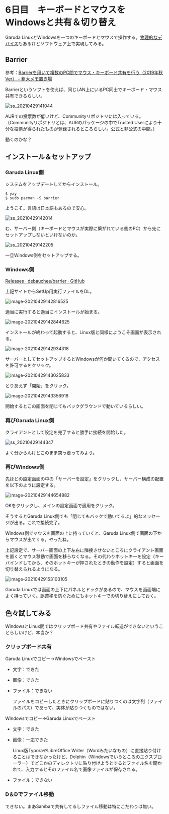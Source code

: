 # 6日目　キーボードとマウスをWindowsと共有＆切り替え

Garuda LinuxとWindowsを一つのキーボードとマウスで操作する。[物理的なデバイス](https://www.amazon.co.jp/UGREEN-PC2%E5%8F%B0%E7%94%A8-%E3%83%8F%E3%83%96%E3%81%AA%E3%81%A9%E3%82%92%E5%88%87%E6%9B%BF-USB%E3%82%B1%E3%83%BC%E3%83%96%E3%83%AB%C3%97%EF%BC%92-%E3%83%91%E3%82%BD%E3%82%B3%E3%83%B32%EF%BC%9AUSB%E6%A9%9F%E5%99%A84/dp/B071NM5GRW/ref=asc_df_B071NM5GRW/?tag=jpgo-22&linkCode=df0&hvadid=342420302561&hvpos=&hvnetw=g&hvrand=8457177396989913670&hvpone=&hvptwo=&hvqmt=&hvdev=c&hvdvcmdl=&hvlocint=&hvlocphy=1009540&hvtargid=pla-909251618549&psc=1)もあるけどソフトウェア上で実現してみる。

## Barrier

参考：[Barrierを用いて複数のPC間でマウス・キーボード共有を行う（2019年秋Ver） \- 粗大メモ置き場](https://ossyaritoori.hatenablog.com/entry/2019/09/26/Barrier%E3%82%92%E7%94%A8%E3%81%84%E3%81%A6%E8%A4%87%E6%95%B0%E3%81%AEPC%E9%96%93%E3%81%A7%E3%83%9E%E3%82%A6%E3%82%B9%E3%83%BB%E3%82%AD%E3%83%BC%E3%83%9C%E3%83%BC%E3%83%89%E5%85%B1%E6%9C%89)

Barrierというソフトを使えば、同じLAN上にいるPC同士でキーボード・マウス共有できるらしい。

![ss_20210429141044](image/day06_sharing_keyboard_and_mouse/ss_20210429141044.png)

AURでの投票数が低いけど、Communityリポジトリには入っている。（Communityリポジトリとは、AURのパッケージの中でTrusted Userにより十分な投票が得られたものが登録されるところらしい。公式と非公式の中間。）

動くのかな？

## インストール＆セットアップ

### Garuda Linux側

システムをアップデートしてからインストール。

~~~shell
$ yay
$ sudo pacman -S barrier
~~~

ようこそ。言語は日本語もあるので安心。

![ss_20210429142014](image/day06_sharing_keyboard_and_mouse/ss_20210429142014.png)

む、サーバー側（キーボードとマウスが実際に繋がれている側のPC）から先にセットアップしないといけないのか。

![ss_20210429142205](image/day06_sharing_keyboard_and_mouse/ss_20210429142205.png)

一旦Windows側をセットアップする。

### Windows側

[Releases · debauchee/barrier · GitHub](https://github.com/debauchee/barrier/releases)

上記サイトからSetUp用実行ファイルをDL。

![image-20210429142816525](image/day06_sharing_keyboard_and_mouse/image-20210429142816525.png)

適当に実行すると適当にインストールが始まる。

![image-20210429142844625](image/day06_sharing_keyboard_and_mouse/image-20210429142844625.png)

インストールが終わって起動すると、Linux版と同様にようこそ画面が表示される。

![image-20210429142934318](image/day06_sharing_keyboard_and_mouse/image-20210429142934318.png)

サーバーとしてセットアップするとWindowsが何か聞いてくるので、アクセスを許可するをクリック。

![image-20210429143025833](image/day06_sharing_keyboard_and_mouse/image-20210429143025833.png)

とりあえず「開始」をクリック。

![image-20210429143356918](image/day06_sharing_keyboard_and_mouse/image-20210429143356918.png)

開始するとこの画面を閉じてもバックグラウンドで動いているらしい。

### 再びGaruda Linux側

クライアントとして設定を完了すると勝手に接続を開始した。

![ss_20210429144347](image/day06_sharing_keyboard_and_mouse/ss_20210429144347-1619675046167.png)

よく分からんけどこのまま突っ走ってみよう。

### 再びWindows側

先ほどの設定画面の中の「サーバーを設定」をクリックし、サーバー構成の配置を以下のように設定する。

![image-20210429144654882](image/day06_sharing_keyboard_and_mouse/image-20210429144654882.png)

OKをクリックし、メインの設定画面で適用をクリック。

そうするとGaruda Linux側でも「閉じてもバックで動いてるよ」的なメッセージが出る。これで接続完了。

Windows側でマウスを画面の上に持っていくと、Garuda Linux側で画面の下からマウスが出てくる。やったね。

上記設定で、サーバー画面の上下左右に隣接させないところにクライアント画面を置くとマウス移動で画面を移らなくなる。その代わりホットキーを設定（キーバインドしてから、そのホットキーが押されたときの動作を設定）すると画面を切り替えられるようになる。

![image-20210429153103105](image/day06_sharing_keyboard_and_mouse/image-20210429153103105.png)

Garuda Linuxでは画面の上下にパネルとドックがあるので、マウスを画面端によく持っていく。誤遷移を防ぐためにもホットキーでの切り替えにしておく。

## 色々試してみる

WindowsとLinux間ではクリップボード共有やファイル転送ができないということらしいけど、本当か？

### クリップボード共有

Garuda Linuxでコピー→Windowsでペースト

* 文字：できた

* 画像：できた

* ファイル：できない

  ファイルをコピーしたときにクリップボードに貼りつくのは文字列（ファイルのパス）であって、実体が貼りつくものではない。

Windowsでコピー→Garuda Linuxでペースト

* 文字：できた

* 画像：一応できた

  Linux版TyporaやLibreOffice Writer（Wordみたいなもの）に直接貼り付けることはできなかったけど、Dolphin（Windowsでいうところのエクスプローラー）でどこかのディレクトリに貼り付けようとするとファイル名を聞かれて、入力するとそのファイル名で画像ファイルが保存される。

* ファイル：できない

### D＆Dでファイル移動

できない。まあSambaで共有してるしファイル移動は特にこだわりは無い。

